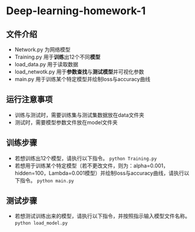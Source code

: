 # Deep-learning-homework-1

## 文件介绍
- Network.py 为网络模型
- Training.py 用于**训练**出12个不同**模型**
- load_data.py 用于读取数据
- load_netwotk.py 用于**参数查找**与**测试模型**并可视化参数
- main.py 用于训练某个特定模型并绘制loss与accuracy曲线

## 运行注意事项
- 训练与测试时，需要训练集与测试集数据放在data文件夹
- 测试时，需要模型参数文件放在model文件夹

## 训练步骤
- 若想训练出12个模型，请执行以下指令。
```python Training.py```
- 若想用于训练某个特定模型（若不更改文件，则为：alpha=0.001，hidden=100，Lambda=0.001模型）并绘制loss与accuracy曲线，请执行以下指令。
```python main.py```

## 测试步骤
- 若想测试训练出来的模型，请执行以下指令，并按照指示输入模型文件名称。
```python load_model.py```
